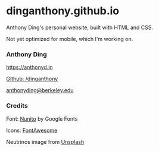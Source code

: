 # dinganthony.github.io
Anthony Ding's personal website, built with HTML and CSS.

Not yet optimized for mobile, which I'm working on.

### Anthony Ding
https://anthonyd.in

[Github: /dinganthony](https://github.com/dinganthony)

anthonyding@berkeley.edu

### Credits
Font: [Nunito](https://fonts.google.com/specimen/Nunito) by Google Fonts

Icons: [FontAwesome](https://fontawesome.com/)

Neutrinos image from [Unsplash](http://unsplash.com)


